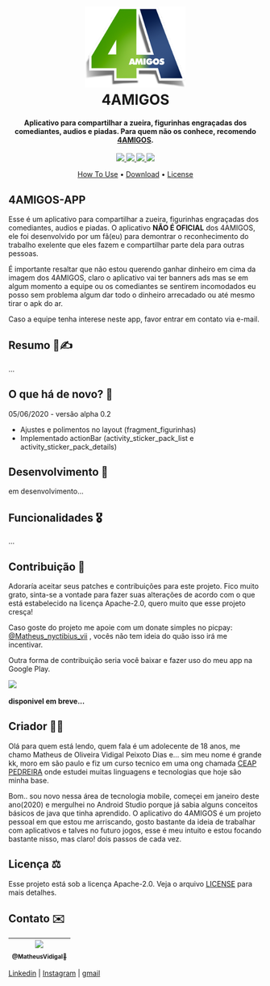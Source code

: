 <h1 align="center">
  <br>
   <a href="https://www.youtube.com/channel/UCYM04a9yva0wMQ7bPlii4rg">
    <img src="images/b_logo_4_amigos.png" width="200">
  </a>
  <br>
  4AMIGOS
  <br>
</h1>
<h4 align="center">Aplicativo para compartilhar a zueira, figurinhas engraçadas dos comediantes, audios e piadas. Para quem não os conhece, recomendo <a href="https://www.youtube.com/channel/UCYM04a9yva0wMQ7bPlii4rg" target="_blank">4AMIGOS</a>.</h4>
<p align="center">
  <a href="">
    <img src="https://img.shields.io/badge/platform-Android-lightgrey">
  </a>
  <a href="">
    <img src="https://img.shields.io/badge/vers%C3%A3o-alpha%200.2-green">
  </a>
  <a href="">
    <img src="https://img.shields.io/badge/app-no%20published-red">
  </a>
  <a href="https://picpay.me/Matheus_nyctibius_vii">
    <img src="https://img.shields.io/badge/$-donate-ff69b4.svg?maxAge=2592000&amp;style=flat">
  </a>
</p>
<p align="center">
  <a href="">How To Use</a> •
  <a href="">Download</a> •
  <a href="https://github.com/NyctibiusVII/4AMIGOS-app/blob/master/LICENSE">License</a>
</p>

## 4AMIGOS-APP
Esse é um aplicativo para compartilhar a zueira, figurinhas engraçadas dos comediantes, audios e piadas.
O aplicativo **NÃO É OFICIAL** dos 4AMIGOS, ele foi desenvolvido por um fã(eu) para demontrar o reconhecimento do trabalho exelente que eles fazem e compartilhar parte dela para outras pessoas.

É importante resaltar que não estou querendo ganhar dinheiro em cima da imagem dos 4AMIGOS, claro o aplicativo vai ter banners ads mas se em algum momento a equipe ou os comediantes se sentirem incomodados eu posso sem problema algum dar todo o dinheiro arrecadado ou até mesmo tirar o apk do ar.

Caso a equipe tenha interese neste app, favor entrar em contato via e-mail.

## Resumo 📃✍️
...

## O que há de novo? 🤔
05/06/2020 - versão alpha 0.2
- Ajustes e polimentos no layout (fragment_figurinhas)
- Implementado actionBar (activity_sticker_pack_list e activity_sticker_pack_details)

## Desenvolvimento 🔨
em desenvolvimento...

## Funcionalidades 🎖️
...

## Contribuição 💭
Adoraría aceitar seus patches e contribuições para este projeto. Fico muito grato, sinta-se a vontade para fazer suas alterações de acordo com o que está estabelecido na licença Apache-2.0, quero muito que esse projeto cresça!

Caso goste do projeto me apoie com um donate simples no picpay: <a href="https://picpay.me/Matheus_nyctibius_vii">@Matheus_nyctibius_vii</a> , vocês não tem ideia do quão isso irá me incentivar. 

Outra forma de contribuição seria você baixar e fazer uso do meu app na Google Play.

<a href="">
	<img src="https://user-images.githubusercontent.com/52816125/81919299-0d682a80-95ae-11ea-9616-29ef04d36769.png" width="160">
</a>

**disponivel em breve...**

## Criador 👨‍💻
Olá para quem está lendo, quem fala é um adolecente de 18 anos, me chamo Matheus de Oliveira Vidigal Peixoto Dias e... sim meu nome é grande kk, moro em são paulo e fiz um curso tecnico em uma ong chamada [CEAP PEDREIRA](https://pedreira.org/) onde estudei muitas linguagens e tecnologias que hoje são minha base. 

Bom.. sou novo nessa área de tecnologia mobile, começei em janeiro deste ano(2020) e mergulhei no Android Studio porque já sabia alguns conceitos básicos de java que tinha aprendido. O aplicativo do 4AMIGOS é um projeto pessoal em que estou me arriscando, gosto bastante da ideia de trabalhar com aplicativos e talves no futuro jogos, esse é meu intuito e estou focando bastante nisso, mas claro! dois passos de cada vez.

## Licença ⚖️
Esse projeto está sob a licença Apache-2.0. Veja o arquivo [LICENSE](https://github.com/NyctibiusVII/4AMIGOS-app/blob/master/LICENSE) para mais detalhes.

## Contato ✉️
| [<img src="https://user-images.githubusercontent.com/52816125/81789587-93b33c80-94da-11ea-8c9a-413824e6424e.jpg" width=115><br><sub>@MatheusVidigal🦊</sub>](https://github.com/NyctibiusVII) |
| :---: |

[Linkedin](https://www.linkedin.com/in/matheus-vidigal-nyctibius-vii/) |
[Instagram](https://www.instagram.com/nyctibius_vii/) |
[gmail](https://mail.google.com/mail/u/1/#inbox?compose=GTvVlcSGLCKpKJfwPsKKqzXBplKkGtCLvCQcFWdWxCxQFfkHzzjVkgzrMFPBgKBmWFHvrjrCsMqSH)
